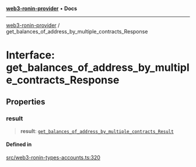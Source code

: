 [**web3-ronin-provider**](../README.md) • **Docs**

***

[web3-ronin-provider](../globals.md) / get\_balances\_of\_address\_by\_multiple\_contracts\_Response

# Interface: get\_balances\_of\_address\_by\_multiple\_contracts\_Response

## Properties

### result

> **result**: [`get_balances_of_address_by_multiple_contracts_Result`](get_balances_of_address_by_multiple_contracts_Result.md)

#### Defined in

[src/web3-ronin-types-accounts.ts:320](https://github.com/chuacw/web3-ronin-provider/blob/4a0b7e0e7b62260bac28b4a11f9e6d6a49bfdfb2/src/web3-ronin-types-accounts.ts#L320)
